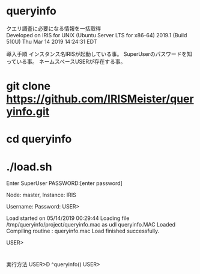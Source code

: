 # queryinfo
クエリ調査に必要になる情報を一括取得  
Developed on IRIS for UNIX (Ubuntu Server LTS for x86-64) 2019.1 (Build 510U) Thu Mar 14 2019 14:24:31 EDT

導入手順
インスタンス名IRISが起動している事。
SuperUserのパスワードを知っている事。
ネームスペースUSERが存在する事。
# git clone https://github.com/IRISMeister/queryinfo.git
# cd queryinfo
# ./load.sh
Enter SuperUser PASSWORD:[enter password]

Node: master, Instance: IRIS

Username:
Password:
USER>

Load started on 05/14/2019 00:29:44
Loading file /tmp/queryinfo/project/queryinfo.mac as udl
queryinfo.MAC Loaded
Compiling routine : queryinfo.mac
Load finished successfully.

USER>
#

実行方法
USER>D ^queryinfo()
USER>